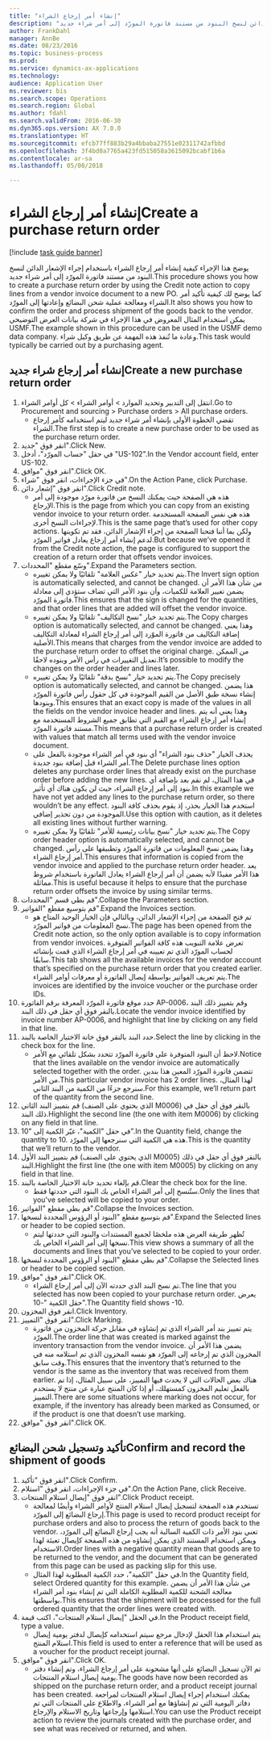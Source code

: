 ```yaml
--- 
title: "إنشاء أمر إرجاع الشراء"
description: "يوضح هذا الإجراء كيفية إنشاء أمر إرجاع الشراء باستخدام إجراء الإشعار الدائن لنسخ البنود من مستند فاتورة المورّد إلى أمر شراء جديد."
author: FrankDahl
manager: AnnBe
ms.date: 08/23/2016
ms.topic: business-process
ms.prod: 
ms.service: dynamics-ax-applications
ms.technology: 
audience: Application User
ms.reviewer: bis
ms.search.scope: Operations
ms.search.region: Global
ms.author: fdahl
ms.search.validFrom: 2016-06-30
ms.dyn365.ops.version: AX 7.0.0
ms.translationtype: HT
ms.sourcegitcommit: efcb77ff883b29a4bbaba27551e02311742afbbd
ms.openlocfilehash: 3f4bd0a7765a423fd515058a3615092bcabf1b6a
ms.contentlocale: ar-sa
ms.lasthandoff: 05/08/2018

---
```

# <a name="create-a-purchase-return-order"></a><span data-ttu-id="0bbba-103">إنشاء أمر إرجاع الشراء</span><span class="sxs-lookup"><span data-stu-id="0bbba-103">Create a purchase return order</span></span>

[!include [task guide banner](../../includes/task-guide-banner.md)]

<span data-ttu-id="0bbba-104">يوضح هذا الإجراء كيفية إنشاء أمر إرجاع الشراء باستخدام إجراء الإشعار الدائن لنسخ البنود من مستند فاتورة المورّد إلى أمر شراء جديد.</span><span class="sxs-lookup"><span data-stu-id="0bbba-104">This procedure shows you how to create a purchase return order by using the Credit note action to copy lines from a vendor invoice document to a new PO.</span></span> <span data-ttu-id="0bbba-105">كما يوضح لك كيفية تأكيد أمر الشراء ومعالجة عملية شحن البضائع وإعادتها إلى المورّد.</span><span class="sxs-lookup"><span data-stu-id="0bbba-105">It also shows you how to confirm the order and process shipment of the goods back to the vendor.</span></span> <span data-ttu-id="0bbba-106">يمكن استخدام المثال المعروض في هذا الإجراء في شركة بيانات العرض التوضيحي USMF.</span><span class="sxs-lookup"><span data-stu-id="0bbba-106">The example shown in this procedure can be used in the USMF demo data company.</span></span> <span data-ttu-id="0bbba-107">وعادة ما تُنفذ هذه المهمة عن طريق وكيل شراء.</span><span class="sxs-lookup"><span data-stu-id="0bbba-107">This task would typically be carried out by a purchasing agent.</span></span>


## <a name="create-a-new-purchase-return-order"></a><span data-ttu-id="0bbba-108">إنشاء أمر إرجاع شراء جديد</span><span class="sxs-lookup"><span data-stu-id="0bbba-108">Create a new purchase return order</span></span>
1. <span data-ttu-id="0bbba-109">انتقل إلى التدبير وتحديد الموارد > أوامر الشراء > كل أوامر الشراء.</span><span class="sxs-lookup"><span data-stu-id="0bbba-109">Go to Procurement and sourcing > Purchase orders > All purchase orders.</span></span>
    * <span data-ttu-id="0bbba-110">تقضي الخطوة الأولى بإنشاء أمر شراء جديد ليتم استخدامه كأمر إرجاع الشراء.</span><span class="sxs-lookup"><span data-stu-id="0bbba-110">The first step is to create a new purchase order to be used as the purchase return order.</span></span>  
2. <span data-ttu-id="0bbba-111">انقر فوق "جديد".</span><span class="sxs-lookup"><span data-stu-id="0bbba-111">Click New.</span></span>
3. <span data-ttu-id="0bbba-112">في حقل "حساب المورّد‬"، أدخل "US-102".</span><span class="sxs-lookup"><span data-stu-id="0bbba-112">In the Vendor account field, enter US-102.</span></span>
4. <span data-ttu-id="0bbba-113">انقر فوق "موافق".</span><span class="sxs-lookup"><span data-stu-id="0bbba-113">Click OK.</span></span>
5. <span data-ttu-id="0bbba-114">في جزء الإجراءات، انقر فوق "شراء".</span><span class="sxs-lookup"><span data-stu-id="0bbba-114">On the Action Pane, click Purchase.</span></span>
6. <span data-ttu-id="0bbba-115">انقر فوق "إشعار دائن".</span><span class="sxs-lookup"><span data-stu-id="0bbba-115">Click Credit note.</span></span>
    * <span data-ttu-id="0bbba-116">هذه هي الصفحة حيث يمكنك النسخ من فاتورة مورّد موجودة إلى أمر الإرجاع.</span><span class="sxs-lookup"><span data-stu-id="0bbba-116">This is the page from which you can copy from an existing vendor invoice to your return order.</span></span> <span data-ttu-id="0bbba-117">هذه هي نفس الصفحة المستخدمة لإجراءات النسخ أخرى.</span><span class="sxs-lookup"><span data-stu-id="0bbba-117">This is the same page that’s used for other copy actions.</span></span> <span data-ttu-id="0bbba-118">ولكن بما أننا فتحنا الصفحة من إجراء الإشعار الدائن، فقد تم تكوينها لدعم إنشاء أمر إرجاع يعادل فواتير المورّد.</span><span class="sxs-lookup"><span data-stu-id="0bbba-118">But because we’ve opened it from the Credit note action, the page is configured to support the creation of a return order that offsets vendor invoices.</span></span>  
7. <span data-ttu-id="0bbba-119">وسّع مقطع "المحددات".</span><span class="sxs-lookup"><span data-stu-id="0bbba-119">Expand the Parameters section.</span></span>
    * <span data-ttu-id="0bbba-120">يتم تحديد خيار "عكس العلامة‬" تلقائيًا ولا يمكن تغييره.</span><span class="sxs-lookup"><span data-stu-id="0bbba-120">The Invert sign option is automatically selected, and cannot be changed.</span></span> <span data-ttu-id="0bbba-121">من شأن هذا الأمر أن يضمن تغيير العلامة للكميات، وأن بنود الأمر التي تضاف ستؤدي إلى معادلة فاتورة المورّد.</span><span class="sxs-lookup"><span data-stu-id="0bbba-121">This ensures that the sign is changed for the quantities, and that order lines that are added will offset the vendor invoice.</span></span>  
    * <span data-ttu-id="0bbba-122">يتم تحديد خيار "نسخ التكاليف‬" تلقائيًا ولا يمكن تغييره.</span><span class="sxs-lookup"><span data-stu-id="0bbba-122">The Copy charges option is automatically selected, and cannot be changed.</span></span> <span data-ttu-id="0bbba-123">وهذا يعني إضافة التكاليف من فاتورة الموّرد إلى أمر إرجاع الشراء لمعادلة التكاليف الأصلية.</span><span class="sxs-lookup"><span data-stu-id="0bbba-123">This means that charges from the vendor invoice are added to the purchase return order to offset the original charge.</span></span> <span data-ttu-id="0bbba-124">من الممكن تعديل التغييرات في رأس الأمر وبنوده لاحقًا.</span><span class="sxs-lookup"><span data-stu-id="0bbba-124">It’s possible to modify the changes on the order header and lines later.</span></span>  
    * <span data-ttu-id="0bbba-125">يتم تحديد خيار "نسخ بدقة‬‬" تلقائيًا ولا يمكن تغييره.</span><span class="sxs-lookup"><span data-stu-id="0bbba-125">The Copy precisely option is automatically selected, and cannot be changed.</span></span> <span data-ttu-id="0bbba-126">هذا يضمن إنشاء نسخة طبق الأصل من القيم الموجودة في كل حقول رأس فاتورة المورّد وبنودها.</span><span class="sxs-lookup"><span data-stu-id="0bbba-126">This ensures that an exact copy is made of the values in all the fields on the vendor invoice header and lines.</span></span> <span data-ttu-id="0bbba-127">وهذا يعني أنه يتم إنشاء أمر إرجاع الشراء مع القيم التي تطابق جميع الشروط المستخدمة مع مستند فاتورة المورّد.</span><span class="sxs-lookup"><span data-stu-id="0bbba-127">This means that a purchase return order is created with values that match all terms used with the vendor invoice document.</span></span>  
    * <span data-ttu-id="0bbba-128">يحذف الخيار "حذف بنود الشراء" أي بنود في أمر الشراء موجودة بالفعل على أمر الشراء قبل إضافة بنود جديدة.</span><span class="sxs-lookup"><span data-stu-id="0bbba-128">The Delete purchase lines option deletes any purchase order lines that already exist on the purchase order before adding the new lines.</span></span> <span data-ttu-id="0bbba-129">في هذا المثال، لم نقم بعد بإضافة أي بنود إلى أمر إرجاع الشراء، حيث لن يكون هناك أي تأثير.</span><span class="sxs-lookup"><span data-stu-id="0bbba-129">In this example we have not yet added any lines to the purchase return order, so there wouldn’t be any effect.</span></span> <span data-ttu-id="0bbba-130">استخدم هذا الخيار بحذر، إذ يقوم بحذف كافة البنود الموجودة من دون تحذير إضافي.</span><span class="sxs-lookup"><span data-stu-id="0bbba-130">Use this option with caution, as it deletes all existing lines without further warning.</span></span>  
    * <span data-ttu-id="0bbba-131">يتم تحديد خيار "نسخ بيانات رئيسية للأمر‬‬‬" تلقائيًا ولا يمكن تغييره.</span><span class="sxs-lookup"><span data-stu-id="0bbba-131">The Copy order header option is automatically selected, and cannot be changed.</span></span> <span data-ttu-id="0bbba-132">وهذا يضمن نسخ المعلومات من فاتورة المورّد وتطبيقها على رأس أمر إرجاع الشراء.</span><span class="sxs-lookup"><span data-stu-id="0bbba-132">This ensures that information is copied from the vendor invoice and applied to the purchase return order header.</span></span> <span data-ttu-id="0bbba-133">يعد هذا الأمر مفيدًا لأنه يضمن أن أمر إرجاع الشراء يعادل الفاتورة باستخدام شروط مماثلة.</span><span class="sxs-lookup"><span data-stu-id="0bbba-133">This is useful because it helps to ensure that the purchase return order offsets the invoice by using similar terms.</span></span>  
8. <span data-ttu-id="0bbba-134">قم بطي قسم "المحددات".</span><span class="sxs-lookup"><span data-stu-id="0bbba-134">Collapse the Parameters section.</span></span>
9. <span data-ttu-id="0bbba-135">قم بتوسيع مقطع "الفواتير".</span><span class="sxs-lookup"><span data-stu-id="0bbba-135">Expand the Invoices section.</span></span>
    * <span data-ttu-id="0bbba-136">تم فتح الصفحة من إجراء الإشعار الدائن، وبالتالي فإن الخيار الوحيد المتاح هو نسخ المعلومات من فواتير المورّد.</span><span class="sxs-lookup"><span data-stu-id="0bbba-136">The page has been opened from the Credit note action, so the only option available is to copy information from vendor invoices.</span></span> <span data-ttu-id="0bbba-137">تعرض علامة التبويب هذه كافة الفواتير المتوفرة لحساب المورّد الذي تم تعيينه في أمر إرجاع الشراء الذي قمت بإنشائه سابقًا.</span><span class="sxs-lookup"><span data-stu-id="0bbba-137">This tab shows all the available invoices for the vendor account that’s specified on the purchase return order that you created earlier.</span></span>   <span data-ttu-id="0bbba-138">يتم تعريف الفواتير بواسطة إيصال الفاتورة أو معرفات أوامر الشراء.</span><span class="sxs-lookup"><span data-stu-id="0bbba-138">The invoices are identified by the invoice voucher or the purchase order IDs.</span></span>  
10. <span data-ttu-id="0bbba-139">حدد موقع فاتورة المورّد المعرفة برقم الفاتورة AP-0006، وقم بتمييز ذلك البند بالنقر فوق أي حقل في ذلك البند.</span><span class="sxs-lookup"><span data-stu-id="0bbba-139">Locate the vendor invoice identified by invoice number AP-0006, and highlight that line by clicking on any field in that line.</span></span>
11. <span data-ttu-id="0bbba-140">حدد البند بالنقر فوق خانة الاختيار الخاصة بالبند.</span><span class="sxs-lookup"><span data-stu-id="0bbba-140">Select the line by clicking in the check box for the line.</span></span> 
    * <span data-ttu-id="0bbba-141">لاحظ أن البنود المتوفرة على فاتورة المورّد تتحدد بشكل تلقائي مع الأمر.</span><span class="sxs-lookup"><span data-stu-id="0bbba-141">Notice that the lines available on the vendor invoice are automatically selected together with the order.</span></span> <span data-ttu-id="0bbba-142">تتضمن فاتورة المورّد المعين هذا بندين من الأمر.</span><span class="sxs-lookup"><span data-stu-id="0bbba-142">This particular vendor invoice has 2 order lines.</span></span> <span data-ttu-id="0bbba-143">لهذا المثال، سنرجع جزءًا من الكمية من البند الثاني.</span><span class="sxs-lookup"><span data-stu-id="0bbba-143">For this example, we’ll return part of the quantity from the second line.</span></span>  
12. <span data-ttu-id="0bbba-144">قم بتمييز البند الثاني (الذي يحتوي على الصنف M0006) بالنقر فوق أي حقل في ذلك البند.</span><span class="sxs-lookup"><span data-stu-id="0bbba-144">Highlight the second line (the one with item M0006) by clicking on any field in that line.</span></span>
13. <span data-ttu-id="0bbba-145">في حقل "الكمية"، غيّر الكمية إلى "10".</span><span class="sxs-lookup"><span data-stu-id="0bbba-145">In the Quantity field, change the quantity to 10.</span></span> <span data-ttu-id="0bbba-146">هذه هي الكمية التي سنرجعها إلى المورّد.</span><span class="sxs-lookup"><span data-stu-id="0bbba-146">This is the quantity that we’ll return to the vendor.</span></span> 
14. <span data-ttu-id="0bbba-147">قم بتمييز البند الأول (الذي يحتوي على الصنف M0005) بالنقر فوق أي حقل في ذلك البند.</span><span class="sxs-lookup"><span data-stu-id="0bbba-147">Highlight the first line (the one with item M0005) by clicking on any field in that line.</span></span>
15. <span data-ttu-id="0bbba-148">قم بإلغاء تحديد خانة الاختيار الخاصة بالبند.</span><span class="sxs-lookup"><span data-stu-id="0bbba-148">Clear the check box for the line.</span></span>
    * <span data-ttu-id="0bbba-149">ستُنسخ إلى أمر الشراء الخاص بك البنود التي حددتها فقط.</span><span class="sxs-lookup"><span data-stu-id="0bbba-149">Only the lines that you've selected will be copied to your order.</span></span>  
16. <span data-ttu-id="0bbba-150">قم بطي مقطع "الفواتير".</span><span class="sxs-lookup"><span data-stu-id="0bbba-150">Collapse the Invoices section.</span></span>
17. <span data-ttu-id="0bbba-151">قم بتوسيع مقطع "البنود أو الرؤوس المحددة لنسخها".</span><span class="sxs-lookup"><span data-stu-id="0bbba-151">Expand the Selected lines or header to be copied section.</span></span>
    * <span data-ttu-id="0bbba-152">تُظهر طريقة العرض هذه ملخصًا لجميع المستندات والبنود التي حددتها ليتم نسخها إلى أمر الشراء الخاص بك.</span><span class="sxs-lookup"><span data-stu-id="0bbba-152">This view shows a summary of all the documents and lines that you’ve selected to be copied to your order.</span></span>  
18. <span data-ttu-id="0bbba-153">قم بطي مقطع "البنود أو الرؤوس المحددة لنسخها".</span><span class="sxs-lookup"><span data-stu-id="0bbba-153">Collapse the Selected lines or header to be copied section.</span></span>
19. <span data-ttu-id="0bbba-154">انقر فوق "موافق".</span><span class="sxs-lookup"><span data-stu-id="0bbba-154">Click OK.</span></span>
    * <span data-ttu-id="0bbba-155">تم نسخ البند الذي حددته الآن إلى أمر إرجاع الشراء‬.</span><span class="sxs-lookup"><span data-stu-id="0bbba-155">The line that you selected has now been copied to your purchase return order.</span></span> <span data-ttu-id="0bbba-156">يعرض حقل الكمية "-10".</span><span class="sxs-lookup"><span data-stu-id="0bbba-156">The Quantity field shows -10.</span></span>   
20. <span data-ttu-id="0bbba-157">انقر فوق المخزون.</span><span class="sxs-lookup"><span data-stu-id="0bbba-157">Click Inventory.</span></span>
21. <span data-ttu-id="0bbba-158">انقر فوق "التمييز".</span><span class="sxs-lookup"><span data-stu-id="0bbba-158">Click Marking.</span></span>
    * <span data-ttu-id="0bbba-159">يتم تمييز بند أمر الشراء الذي تم إنشاؤه في مقابل حركة المخزون من فاتورة المورّد.</span><span class="sxs-lookup"><span data-stu-id="0bbba-159">The order line that was created is marked against the inventory transaction from the vendor invoice.</span></span> <span data-ttu-id="0bbba-160">يضمن هذا الأمر أن المخزون الذي تم إرجاعه إلى المورّد هو نفسه المخزون الذي تم استلامه منه في وقت سابق.</span><span class="sxs-lookup"><span data-stu-id="0bbba-160">This ensures that the inventory that’s returned to the vendor is the same as the inventory that was received from them earlier.</span></span> <span data-ttu-id="0bbba-161">هناك بعض الحالات التي لا يحدث فيها التمييز، على سبيل المثال، إذا تم بالفعل تعليم المخزون كمستهلك، أو إذا كان المنتج عبارة عن منتج لا يستخدم التمييز.</span><span class="sxs-lookup"><span data-stu-id="0bbba-161">There are some situations where marking does not occur, for example, if the inventory has already been marked as Consumed, or if the product is one that doesn’t use marking.</span></span>  
22. <span data-ttu-id="0bbba-162">انقر فوق "موافق".</span><span class="sxs-lookup"><span data-stu-id="0bbba-162">Click OK.</span></span>

## <a name="confirm-and-record-the-shipment-of-goods"></a><span data-ttu-id="0bbba-163">تأكيد وتسجيل شحن البضائع</span><span class="sxs-lookup"><span data-stu-id="0bbba-163">Confirm and record the shipment of goods</span></span>
1. <span data-ttu-id="0bbba-164">انقر فوق "تأكيد".</span><span class="sxs-lookup"><span data-stu-id="0bbba-164">Click Confirm.</span></span>
2. <span data-ttu-id="0bbba-165">في جزء الإجراءات، انقر فوق "استلام".</span><span class="sxs-lookup"><span data-stu-id="0bbba-165">On the Action Pane, click Receive.</span></span>
3. <span data-ttu-id="0bbba-166">انقر فوق "إيصال استلام المنتجات".</span><span class="sxs-lookup"><span data-stu-id="0bbba-166">Click Product receipt.</span></span>
    * <span data-ttu-id="0bbba-167">تستخدم هذه الصفحة لتسجيل إيصال استلام المنتج لأوامر الشراء وأيضًا لمعالجة إرجاع البضائع إلى المورّد.</span><span class="sxs-lookup"><span data-stu-id="0bbba-167">This page is used to record product receipt for purchase orders and also to process the return of goods back to the vendor.</span></span> <span data-ttu-id="0bbba-168">تعني بنود الأمر ذات الكمية السالبة أنه يجب إرجاع البضائع إلى المورّد، ويمكن استخدام المستند الذي يمكن إنشاؤه من هذه الصفحة كإيصال تعبئة لهذا الاستخدام.</span><span class="sxs-lookup"><span data-stu-id="0bbba-168">Order lines with a negative quantity mean that goods are to be returned to the vendor, and the document that can be generated from this page can be used as packing slip for this use.</span></span>   
    * <span data-ttu-id="0bbba-169">في حقل "الكمية"، حدد الكمية المطلوبة لهذا المثال.</span><span class="sxs-lookup"><span data-stu-id="0bbba-169">In the Quantity field, select Ordered quantity for this example.</span></span>   <span data-ttu-id="0bbba-170">من شأن هذا الأمر أن يضمن معالجة الشحنة للكمية المطلوبة الكاملة التي تم إنشاء بنود أمر الشراء بواسطتها.</span><span class="sxs-lookup"><span data-stu-id="0bbba-170">This ensures that the shipment will be processed for the full ordered quantity that the order lines were created with.</span></span>   
4. <span data-ttu-id="0bbba-171">في الحقل "إيصال استلام المنتجات"، اكتب قيمة.</span><span class="sxs-lookup"><span data-stu-id="0bbba-171">In the Product receipt field, type a value.</span></span>
    * <span data-ttu-id="0bbba-172">يتم استخدام هذا الحقل لإدخال مرجع سيتم استخدامه كإيصال لدفتر يومية إيصال استلام المنتج.</span><span class="sxs-lookup"><span data-stu-id="0bbba-172">This field is used to enter a reference that will be used as a voucher for the product receipt journal.</span></span>  
5. <span data-ttu-id="0bbba-173">انقر فوق "موافق".</span><span class="sxs-lookup"><span data-stu-id="0bbba-173">Click OK.</span></span>
    * <span data-ttu-id="0bbba-174">تم الآن تسجيل البضائع على أنها مشحونة على أمر إرجاع الشراء، وتم إنشاء دفتر يومية إيصال استلام المنتجات.</span><span class="sxs-lookup"><span data-stu-id="0bbba-174">The goods have now been recorded as shipped on the purchase return order, and a product receipt journal has been created.</span></span> <span data-ttu-id="0bbba-175">يمكنك استخدام إجراء إيصال استلام المنتجات لمراجعة دفاتر اليومية التي تم إنشاؤها مع أمر الشراء، والاطلاع على المنتجات التي تم استلامها وإرجاعها وتاريخ الاستلام والإرجاع.</span><span class="sxs-lookup"><span data-stu-id="0bbba-175">You can use the Product receipt action to review the journals created with the purchase order, and see what was received or returned, and when.</span></span>  


